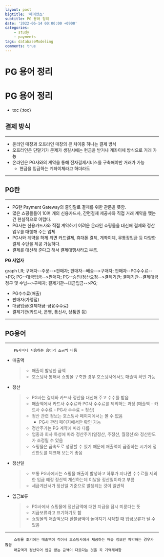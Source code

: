 ```yaml
---
layout: post
bigtitle: '페이먼츠'
subtitle: PG 용어 정리
date: '2022-06-14 00:00:00 +0900'
categories:
    - study
    - payments
tags: databaseModeling
comments: true
---
```


# PG 용어 정리

# PG 용어 정리
* toc
{:toc}

## 결제 방식
---
+ 온라인 매장과 오프라인 매장의 큰 차이중 하나는 결제 방식
+ 오프라인은 단말기가 문제가 생길시에는 현금을 받거나 계좌이체 방식으로 거래 가능
+ 온라인은 PG사와의 계약을 통해 전자결제서비스를 구축해야만 거래가 가능
  + 현금을 입금하는 계좌이체라고 하더라도
  
***

## PG란
---
+ PG란 Payment Gateway의 줄인말로 결제를 위한 관문을 뜻함.
+ 많은 쇼핑몰들이 10여 개의 신용카드사, 간편결제 제공사와 직접 거래 계약을 맺는 건 현실적으로 어렵다.
+ PG사는 신용카드사와 직접 계약하기 어려운 온라인 쇼핑몰을 대신해 결제와 정산 업무를 대행해 주는 업체.
+ PG사와 계약을 하게 되면 카드결제, 휴대폰 결제, 계좌이체, 무통장입금 등 다양한 결제 수단을 제공 가능하다.
+ 결제를 대신해 준다고 해서 결제대행사라고 부름.

__PG 사업자__  
<div class="language-mermaid">
graph LR;
    구매자--주문-->판매자;
    판매자--배송-->구매자;
    판매자--PG수수료-->PG;
    PG--대금입금-->판매자;
    PG--승인/정산요청-->결제기관;
    결제기관--결제대금 청구 및 수납-->구매자;
    결제기관--대금입금-->PG; 
</div>

+ PG수수료(매출)
+ 판매자(가맹점)
+ 대금입금(결제대금-금융수수료)
+ 결제기관(카드사, 은행, 통신사, 상품권 등)
  
***

## PG용어
---
        PG사마다 사용하는 용어가 조금씩 다름

* 매출액
   > + 매출이 발생한 금액
   > + 호스팅사 통해서 쇼핑몰 구축한 경우 호스팅사에서도 매출액 확인 가능

* 정산
    > + PG사는 결제와 카드사 정산을 대신해 주고 수수를 받음
    > + 매출액에서 카드사 수수료와 PG사 수수료를 제외하는 과정 (매출액 - 카드사 수수료 - PG사 수수료 = 정산)
    > + 정산 관련 정보는 호스팅사 페이지에서는 볼 수 없음 
    >   + PG사 관리 페이지에서만 확인 가능
    > + 정산주기는 PG 계약에 따라 다름
    > + 업종과 회사 특성에 따라 정산주기(일정산, 주정산, 월정산)와 정산한도가 조정될 수 있음
    > + 쇼핑몰은 급속도로 성장할 수 있기 때문에 매출액이 급증하는 시기에 정산한도를 체크해 보는게 좋음

* 정산일
    > + 보통 PG사에서는 쇼핑몰 매출이 발생하고 하루가 지나면 수수료를 제외한 입금 예정 정산액 계산하는데 이날을 정산일이라고 부름
    > + 세금계산서가 정산일 기준으로 발생되는 것이 일반적

* 입금보류
    > + PG사에서 쇼핑물에 정산금액에 대한 지급을 잠시 미룬다는 뜻
    > + 지급보류라고 표기하기도 함
    > + 쇼핑몰의 매출액보다 환불금액이 높아지기 시작할 때 입금보류가 될 수 있음

***

        쇼핑몰 초기에는 매출액이 적어서 호스팅사에서 제공하는 매출 정보만 파악하는 경우가 많음
        매출액과 정산되어 입금 받는 금액이 다르다는 것을 꼭 기억해야함